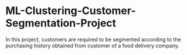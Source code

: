 # ML-Clustering-Customer-Segmentation-Project
In this project, customers are required to be segmented according to the purchasing history obtained from customer of a food delivery company.
